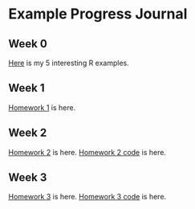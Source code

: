 # Example Progress Journal

## Week 0 

[Here](files/IE360_Spring21_Homework0) is my 5 interesting R examples.

## Week 1
[Homework 1](files/HW1) is here.

## Week 2
[Homework 2](files/HW2) is here.
[Homework 2 code](files/HW2code) is here.

## Week 3 
[Homework 3](files/HW3) is here.
[Homework 3 code](files/HW3code.Rmd) is here.


